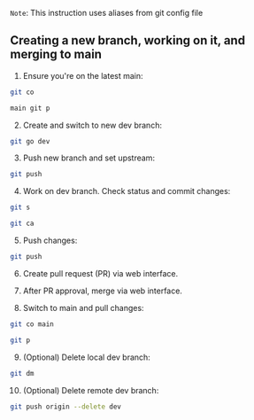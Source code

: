 `Note`: This instruction uses aliases from git config file

## Creating a new branch, working on it, and merging to main 

1. Ensure you're on the latest main:

```bash
git co 
```

```bash
main git p
```

2. Create and switch to new dev branch:

```bash
git go dev
```

3. Push new branch and set upstream:

```bash
git push
```

4. Work on dev branch. Check status and commit changes:

```bash
git s
```
```bash
git ca
```

5. Push changes:

```bash
git push
```

6. Create pull request (PR) via web interface.

7. After PR approval, merge via web interface.

8. Switch to main and pull changes:

```bash
git co main
```

```bash
git p
```

9. (Optional) Delete local dev branch:

```bash
git dm
```

10. (Optional) Delete remote dev branch:

```bash
git push origin --delete dev
```